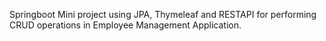 Springboot Mini project using JPA, Thymeleaf and RESTAPI for performing CRUD operations in Employee Management Application.
